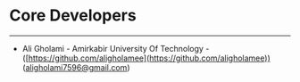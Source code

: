 # Core Developers #

----------
- Ali Gholami - Amirkabir University Of Technology - ([https://github.com/aligholamee](https://github.com/aligholamee)) ([aligholami7596@gmail.com](mailto:aligholami7596@gmail.com))